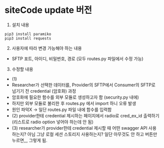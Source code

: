 # siteCode update 버전

1. 설치 내용
```
pip3 install paramiko
pip3 install requests
```

2. 사용자에 따라 변경 가능해야 하는 내용
- SFTP 포트, 아이디, 비밀번호, 경로 (모두 routes.py 파일에서 수정 가능)

3. 수정할 내용
- (1)
- Researcher가 선택한 데이터를, Provider의 SFTP에서 Consumer의 SFTP로 넘기기 전 credential (암호화) 과정
- 암호화에 필요한 함수를 외부 모듈로 생성하고자 함 (security.py 내에)
- 하지만 외부 모듈로 불리한 후 routes.py 에서 import 하니 오류 발생
- 원인 파악X -> 일단 routes.py 파일 내에 함수를 입력함
- (2) provider한테 credential 제시하는 페이지에서 radio로 cred_ex_id 출력하기 (리스트로 radio option 넣어야 하는데 안 됨)
- (3) researcher가 provider한테 credential 제시할 때 어떤 swagger API 사용하는지? 아님 그냥 로컬 세션 스토리지 사용하는지? 일단 아무것도 안 하고 버튼만 누르면,,, 그렇게 됨.
